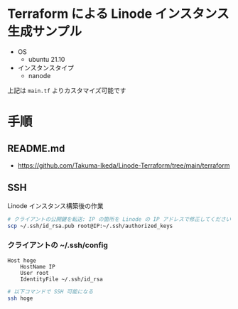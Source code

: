 # Terraform による Linode インスタンス生成サンプル

- OS
  - ubuntu 21.10
- インスタンスタイプ
  - nanode

上記は `main.tf` よりカスタマイズ可能です

# 手順

## README.md

- https://github.com/Takuma-Ikeda/Linode-Terraform/tree/main/terraform

## SSH

Linode インスタンス構築後の作業

```sh
# クライアントの公開鍵を転送: IP の箇所を Linode の IP アドレスで修正してください
scp ~/.ssh/id_rsa.pub root@IP:~/.ssh/authorized_keys
```

### クライアントの ~/.ssh/config

```
Host hoge
    HostName IP
    User root
    IdentityFile ~/.ssh/id_rsa
```

```sh
# 以下コマンドで SSH 可能になる
ssh hoge
```
